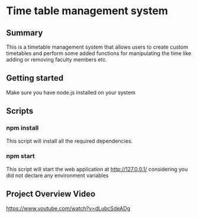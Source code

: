 # Time table management system<br>
## Summary
This is a timetable management system that allows users to create custom timetables and perform some added functions for manipulating the time like adding or removing faculty members etc.
## Getting started 
Make sure you have node.js installed on your system<br>
## Scripts
### npm install<br>
This script will install all the required dependencies.<br>
### npm start
This script will start the web application at http://127.0.0.1/ considering you did not declare any environment variables <br>
## Project Overview Video<br>
https://www.youtube.com/watch?v=dLubcSdeADg
